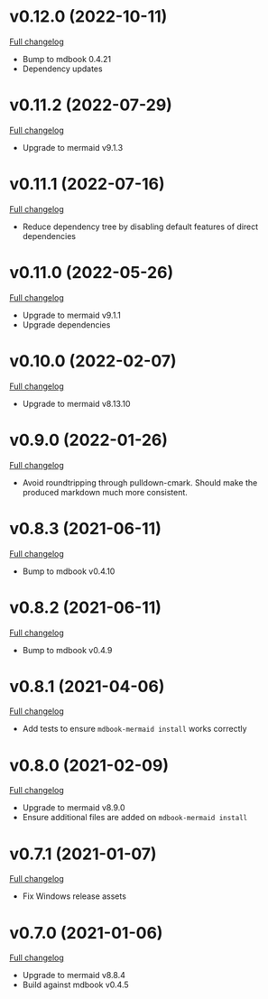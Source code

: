 # v0.12.0 (2022-10-11)

[Full changelog](https://github.com/badboy/mdbook-mermaid/compare/v0.11.2...v0.12.0)

* Bump to mdbook 0.4.21
* Dependency updates

# v0.11.2 (2022-07-29)

[Full changelog](https://github.com/badboy/mdbook-mermaid/compare/v0.11.1...v0.11.2)

* Upgrade to mermaid v9.1.3

# v0.11.1 (2022-07-16)

[Full changelog](https://github.com/badboy/mdbook-mermaid/compare/v0.11.0...v0.11.1)

* Reduce dependency tree by disabling default features of direct dependencies

# v0.11.0 (2022-05-26)

[Full changelog](https://github.com/badboy/mdbook-mermaid/compare/v0.10.0...v0.11.0)

* Upgrade to mermaid v9.1.1
* Upgrade dependencies

# v0.10.0 (2022-02-07)

[Full changelog](https://github.com/badboy/mdbook-mermaid/compare/v0.9.0...v0.10.0)

* Upgrade to mermaid v8.13.10

# v0.9.0 (2022-01-26)

[Full changelog](https://github.com/badboy/mdbook-mermaid/compare/v0.8.3...v0.9.0)

* Avoid roundtripping through pulldown-cmark.
  Should make the produced markdown much more consistent.

# v0.8.3 (2021-06-11)

[Full changelog](https://github.com/badboy/mdbook-mermaid/compare/v0.8.2...v0.8.3)

* Bump to mdbook v0.4.10

# v0.8.2 (2021-06-11)

[Full changelog](https://github.com/badboy/mdbook-mermaid/compare/v0.8.1...v0.8.2)

* Bump to mdbook v0.4.9

# v0.8.1 (2021-04-06)

[Full changelog](https://github.com/badboy/mdbook-mermaid/compare/v0.8.0...v0.8.1)

* Add tests to ensure `mdbook-mermaid install` works correctly

# v0.8.0 (2021-02-09)

[Full changelog](https://github.com/badboy/mdbook-mermaid/compare/v0.7.1...v0.8.0)

* Upgrade to mermaid v8.9.0
* Ensure additional files are added on `mdbook-mermaid install`

# v0.7.1 (2021-01-07)

[Full changelog](https://github.com/badboy/mdbook-mermaid/compare/v0.7.0...v0.7.1)

* Fix Windows release assets

# v0.7.0 (2021-01-06)

[Full changelog](https://github.com/badboy/mdbook-mermaid/compare/v0.6.1...v0.7.0)

* Upgrade to mermaid v8.8.4
* Build against mdbook v0.4.5
